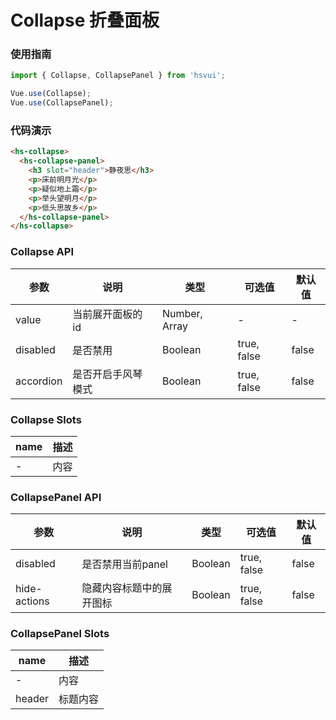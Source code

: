 # Collapse 折叠面板

### 使用指南

``` javascript
import { Collapse, CollapsePanel } from 'hsvui';

Vue.use(Collapse);
Vue.use(CollapsePanel);
```

### 代码演示

``` html
<hs-collapse>
  <hs-collapse-panel>
    <h3 slot="header">静夜思</h3>
    <p>床前明月光</p>
    <p>疑似地上霜</p>
    <p>举头望明月</p>
    <p>低头思故乡</p>
  </hs-collapse-panel>
</hs-collapse>
```

### Collapse API

| 参数 | 说明 | 类型 | 可选值 | 默认值 |
|------|------|------|------|------|
| value | 当前展开面板的 id | Number, Array | - | - |
| disabled | 是否禁用 | Boolean | true, false | false |
| accordion | 是否开启手风琴模式 | Boolean | true, false | false |

### Collapse Slots

| name | 描述 |
| ------ | ------ |
| - | 内容 |

### CollapsePanel API

| 参数 | 说明 | 类型 | 可选值 | 默认值 |
|------|------|------|------|------|
| disabled | 是否禁用当前panel | Boolean | true, false | false |
| hide-actions | 隐藏内容标题中的展开图标 | Boolean | true, false | false |

### CollapsePanel Slots

| name | 描述 |
| ------ | ------ |
| - | 内容 |
| header | 标题内容 |
